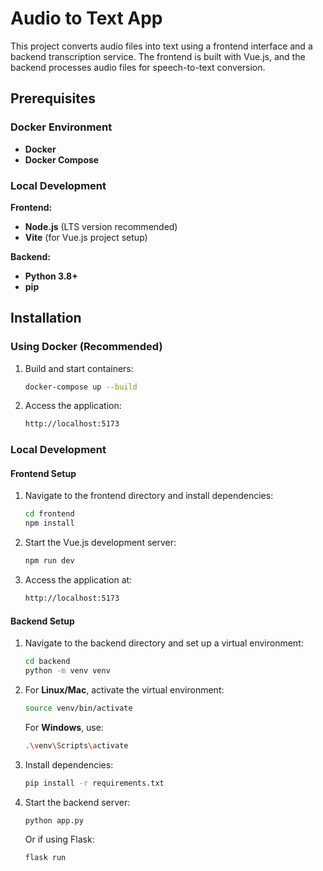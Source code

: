 # Audio to Text App

This project converts audio files into text using a frontend interface and a backend transcription service. The frontend is built with Vue.js, and the backend processes audio files for speech-to-text conversion.

## Prerequisites

### Docker Environment
- **Docker**
- **Docker Compose**

### Local Development
**Frontend:**
- **Node.js** (LTS version recommended)
- **Vite** (for Vue.js project setup)

**Backend:**
- **Python 3.8+**
- **pip**

## Installation

### Using Docker (Recommended)

1. Build and start containers:

    ```bash
    docker-compose up --build
    ```

2. Access the application:

    ```bash
    http://localhost:5173
    ```

### Local Development

#### Frontend Setup

1. Navigate to the frontend directory and install dependencies:

    ```bash
    cd frontend
    npm install
    ```

2. Start the Vue.js development server:

    ```bash
    npm run dev
    ```

3. Access the application at:

    ```bash
    http://localhost:5173
    ```

#### Backend Setup

1. Navigate to the backend directory and set up a virtual environment:

    ```bash
    cd backend
    python -m venv venv
    ```

2. For **Linux/Mac**, activate the virtual environment:

    ```bash
    source venv/bin/activate
    ```

   For **Windows**, use:

    ```bash
    .\venv\Scripts\activate
    ```

3. Install dependencies:

    ```bash
    pip install -r requirements.txt
    ```

4. Start the backend server:

    ```bash
    python app.py
    ```

   Or if using Flask:

    ```bash
    flask run
    ```
